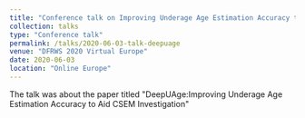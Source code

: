 ```yaml
---
title: "Conference talk on Improving Underage Age Estimation Accuracy to Aid CSEM Investigation"
collection: talks
type: "Conference talk"
permalink: /talks/2020-06-03-talk-deepuage
venue: "DFRWS 2020 Virtual Europe"
date: 2020-06-03
location: "Online Europe"
---
```


The talk was about the paper titled "DeepUAge:Improving Underage Age Estimation Accuracy to Aid CSEM Investigation"

